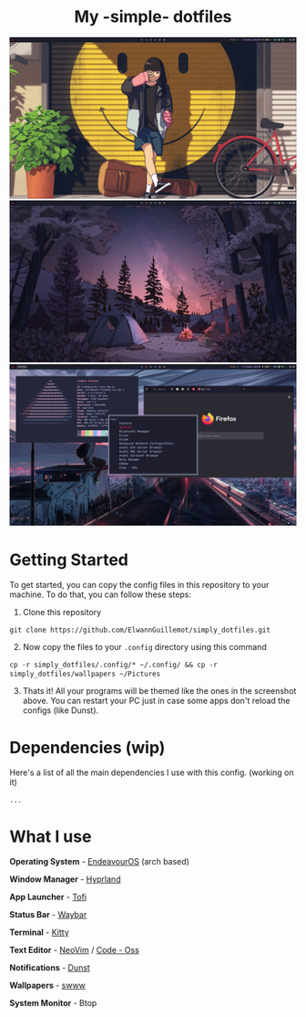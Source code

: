 <h1 style="text-align: center;"> My -simple- dotfiles </h1>

![](https://github.com/ElwannGuillemot/simply_dotfiles/blob/main/media/neutral.png?raw=true)
![](https://github.com/ElwannGuillemot/simply_dotfiles/blob/main/media/neutral-2.png?raw=true)
![](https://github.com/ElwannGuillemot/simply_dotfiles/blob/main/media/neofetch.png?raw=true)

# Getting Started
To get started, you can copy the config files in this repository to your machine. To do that, you can follow these steps:

1. Clone this repository
```
git clone https://github.com/ElwannGuillemot/simply_dotfiles.git
```

2. Now copy the files to your `.config` directory using this command
```
cp -r simply_dotfiles/.config/* ~/.config/ && cp -r simply_dotfiles/wallpapers ~/Pictures
```

3. Thats it! All your programs will be themed like the ones in the screenshot above. You can restart your PC just in case some apps don't reload the configs (like Dunst).

# Dependencies (wip)
Here's a list of all the main dependencies I use with this config. (working on it)
```
...
```

# What I use
**Operating System** - [EndeavourOS](https://endeavouros.com) (arch based)

**Window Manager** - [Hyprland](https://hyprland.org)

**App Launcher** - [Tofi](https://github.com/philj56/tofi)

**Status Bar** - [Waybar](https://github.com/Alexays/Waybar)

**Terminal** - [Kitty](https://github.com/kovidgoyal/kitty)

**Text Editor** - [NeoVim](https://neovim.io) / [Code - Oss](https://github.com/microsoft/vscode)

**Notifications** - [Dunst](https://dunst-project.org)

**Wallpapers** - [swww](https://github.com/Horus645/swww)

**System Monitor** - Btop

